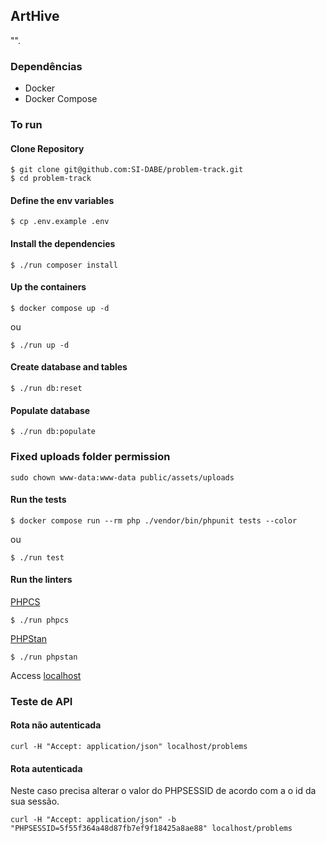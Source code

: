 ## ArtHive

"".

### Dependências

- Docker
- Docker Compose

### To run

#### Clone Repository

```
$ git clone git@github.com:SI-DABE/problem-track.git
$ cd problem-track
```

#### Define the env variables

```
$ cp .env.example .env
```

#### Install the dependencies

```
$ ./run composer install
```

#### Up the containers

```
$ docker compose up -d
```

ou

```
$ ./run up -d
```

#### Create database and tables

```
$ ./run db:reset
```

#### Populate database

```
$ ./run db:populate
```

### Fixed uploads folder permission

```
sudo chown www-data:www-data public/assets/uploads
```

#### Run the tests

```
$ docker compose run --rm php ./vendor/bin/phpunit tests --color
```

ou

```
$ ./run test
```

#### Run the linters

[PHPCS](https://github.com/PHPCSStandards/PHP_CodeSniffer/)

```
$ ./run phpcs
```

[PHPStan](https://phpstan.org/)

```
$ ./run phpstan
```

Access [localhost](http://localhost)

### Teste de API

#### Rota não autenticada

```shell
curl -H "Accept: application/json" localhost/problems
```

#### Rota autenticada

Neste caso precisa alterar o valor do PHPSESSID de acordo com a o id da sua sessão.

```shell
curl -H "Accept: application/json" -b "PHPSESSID=5f55f364a48d87fb7ef9f18425a8ae88" localhost/problems
```
